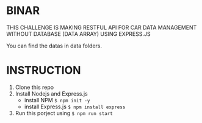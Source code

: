 # BINAR

THIS CHALLENGE IS MAKING RESTFUL API FOR CAR DATA MANAGEMENT WITHOUT DATABASE (DATA ARRAY) USING EXPRESS.JS

You can find the datas in data folders.

# INSTRUCTION

1. Clone this repo
2. Install Nodejs and Express.js
   - install NPM `$ npm init -y`
   - install Express.js `$ npm install express`
3. Run this porject using `$ npm run start`

